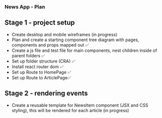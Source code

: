 ### News App - Plan

## Stage 1 - project setup

- Create desktop and mobile wireframes (in progress)
- Plan and create a starting component tree diagram with pages, components and props mapped out ✅
- Create a js file and test file for main components, nest children inside of parent folders ✅
- Set up folder structure (CRA) ✅
- Install react router dom ✅
- Set up Route to HomePage ✅
- Set up Route to ArticlePage✅

## Stage 2 - rendering events

- Create a reusable template for NewsItem component (JSX and CSS styling), this will be rendered for each article (in progress)
